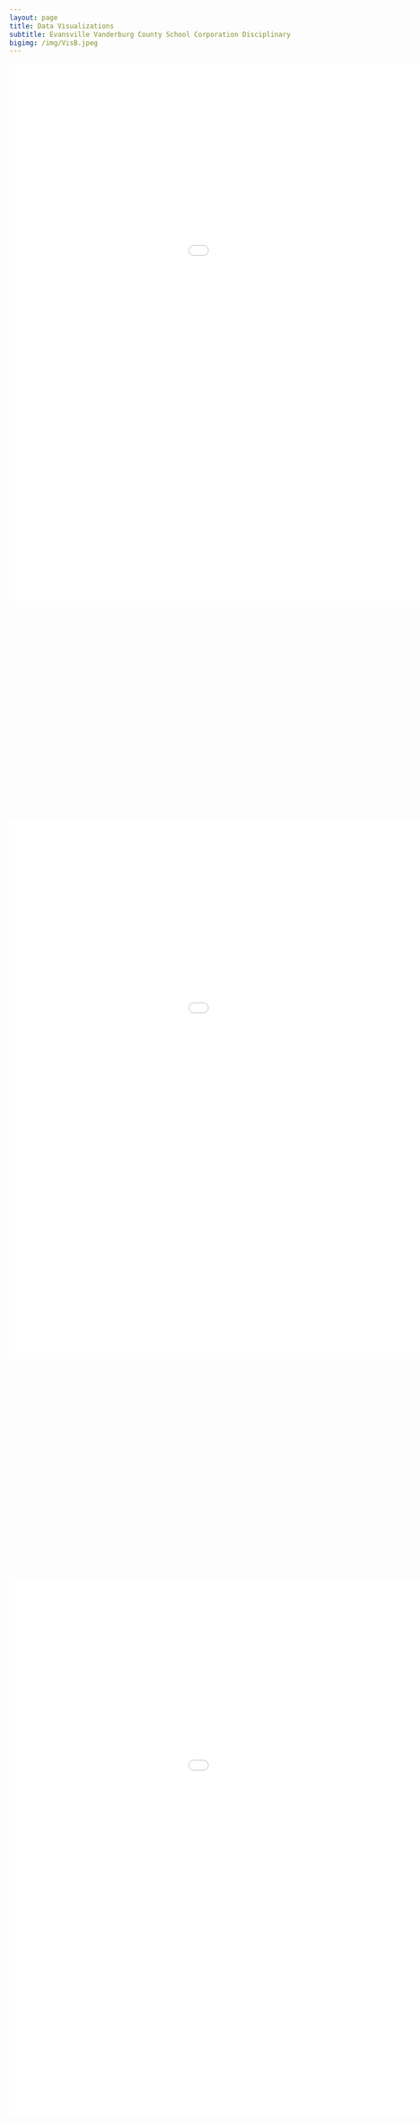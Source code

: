 ```yaml
---
layout: page
title: Data Visualizations
subtitle: Evansville Vanderburg County School Corporation Disciplinary Data
bigimg: /img/VisB.jpeg
---
```

  
<iframe id="scaled-frame" width="1200" height="900" scrolling="auto" align="center" frameborder="0" src="../img/Dashboard_1.png"> </iframe>
<iframe id="scaled-frame" width="1200" height="900" scrolling="auto" align="center" frameborder="0" src="../img/Dashboard_2.png"> </iframe>
<iframe id="scaled-frame" width="1200" height="900" scrolling="auto" align="center" frameborder="0" src="../img/Dashboard_3.png"> </iframe>
<iframe id="scaled-frame" width="1200" height="900" scrolling="auto" align="center" frameborder="0" src="../img/Dashboard_4.png"> </iframe>
<iframe id="scaled-frame" width="1200" height="900" scrolling="auto" align="center" frameborder="0" src="../img/Dashboard_5.png"> </iframe>

<style>
  #scaled-frame { width: 1200px; height: 900px; border: 0px; }
  #scaled-frame {zoom: 1.5;
  -moz-transform: scale(0.71);
  -moz-transform-origin: 0 0;
  -o-transform: scale(0.71);
  -o-transform-origin: 0 0;
  -webkit-transform: scale(0.71);
  -webkit-transform-origin: 0 0;}
</style>
